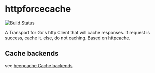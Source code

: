 # httpforcecache

[![Build Status](https://travis-ci.org/if1live/httpforcecache.svg?branch=master)](https://travis-ci.org/if1live/httpforcecache)

A Transport for Go's http.Client that will cache responses.
If request is success, cache it. else, do not caching.
Based on [httpcache](https://github.com/gregjones/httpcache/).

## Cache backends
see [heepcache Cache backends](https://github.com/gregjones/httpcache/blob/master/README.md)
